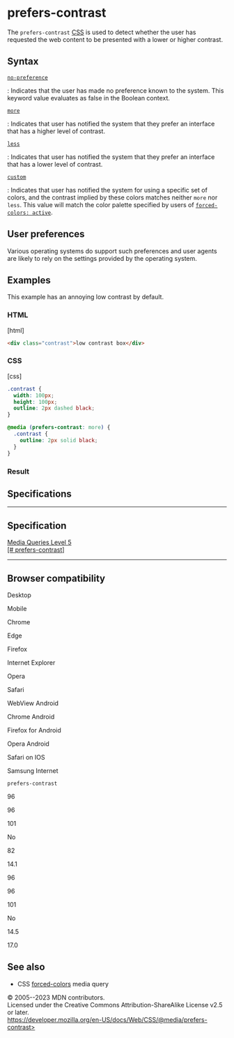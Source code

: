prefers-contrast
================

The `prefers-contrast`
[CSS](https://developer.mozilla.org/en-US/docs/Web/CSS) [](@media.md#media_features) is used to detect whether the user
has requested the web content to be presented with a lower or higher
contrast.

Syntax
------

[`no-preference`](#no-preference)

:   Indicates that the user has made no preference known to the system.
    This keyword value evaluates as false in the Boolean context.

[`more`](#more)

:   Indicates that user has notified the system that they prefer an
    interface that has a higher level of contrast.

[`less`](#less)

:   Indicates that user has notified the system that they prefer an
    interface that has a lower level of contrast.

[`custom`](#custom)

:   Indicates that user has notified the system for using a specific set
    of colors, and the contrast implied by these colors matches neither
    `more` nor `less`. This value will match the color palette specified
    by users of [`forced-colors: active`](forced-colors.md).

User preferences
----------------

Various operating systems do support such preferences and user agents
are likely to rely on the settings provided by the operating system.

Examples
--------

This example has an annoying low contrast by default.

### HTML

[html]

```html
<div class="contrast">low contrast box</div>
```

### CSS

[css]

```css
.contrast {
  width: 100px;
  height: 100px;
  outline: 2px dashed black;
}

@media (prefers-contrast: more) {
  .contrast {
    outline: 2px solid black;
  }
}
```

### Result

Specifications
--------------

  ---------------------------------------------------------------------------------------

Specification
  ---------------------------------------------------------------------------------------

  [Media Queries Level 5\
  [\#
  prefers-contrast]](https://drafts.csswg.org/mediaqueries-5/#prefers-contrast)

  ---------------------------------------------------------------------------------------

Browser compatibility
---------------------

Desktop

Mobile

Chrome

Edge

Firefox

Internet Explorer

Opera

Safari

WebView Android

Chrome Android

Firefox for Android

Opera Android

Safari on IOS

Samsung Internet

`prefers-contrast`

96

96

101

No

82

14.1

96

96

101

No

14.5

17.0

See also
--------

- CSS [forced-colors](forced-colors.md) media query

© 2005--2023 MDN contributors.\
Licensed under the Creative Commons Attribution-ShareAlike License v2.5
or later.\
https://developer.mozilla.org/en-US/docs/Web/CSS/@media/prefers-contrast>
